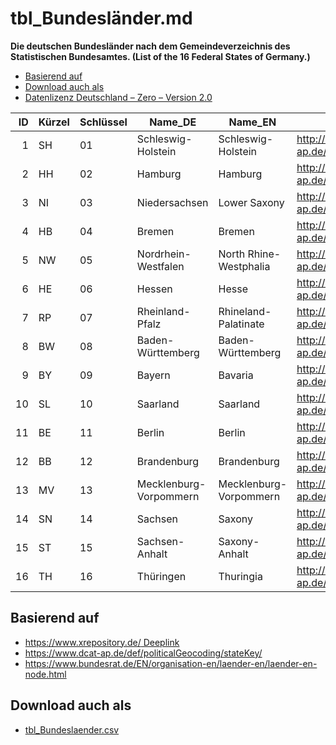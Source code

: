 # tbl_Bundesländer.md

**Die deutschen Bundesländer nach dem Gemeindeverzeichnis des Statistischen Bundesamtes. (List of the 16 Federal States of Germany.)**

- [Basierend auf](#basierend-auf)
- [Download auch als](#download-auch-als)
- [Datenlizenz Deutschland – Zero – Version 2.0](/LICENSE.md)


| ID | Kürzel | Schlüssel |Name_DE | Name_EN | URI  |
--: | -- | -- | ------------- | --------------- | ---------------------------------------------------|
| 1|SH|01|Schleswig-Holstein|Schleswig-Holstein|http://dcat-ap.de/def/politicalGeocoding/stateKey/01
| 2|HH|02|Hamburg|Hamburg|http://dcat-ap.de/def/politicalGeocoding/stateKey/02
| 3|NI|03|Niedersachsen|Lower Saxony|http://dcat-ap.de/def/politicalGeocoding/stateKey/03
| 4|HB|04|Bremen|Bremen|http://dcat-ap.de/def/politicalGeocoding/stateKey/04
| 5|NW|05|Nordrhein-Westfalen|North Rhine-Westphalia|http://dcat-ap.de/def/politicalGeocoding/stateKey/05
| 6|HE|06|Hessen|Hesse|http://dcat-ap.de/def/politicalGeocoding/stateKey/06
| 7|RP|07|Rheinland-Pfalz|Rhineland-Palatinate|http://dcat-ap.de/def/politicalGeocoding/stateKey/07
| 8|BW|08|Baden-Württemberg|Baden-Württemberg|http://dcat-ap.de/def/politicalGeocoding/stateKey/08
| 9|BY|09|Bayern|Bavaria|http://dcat-ap.de/def/politicalGeocoding/stateKey/09
| 10|SL|10|Saarland|Saarland|http://dcat-ap.de/def/politicalGeocoding/stateKey/10
| 11|BE|11|Berlin|Berlin|http://dcat-ap.de/def/politicalGeocoding/stateKey/11
| 12|BB|12|Brandenburg|Brandenburg|http://dcat-ap.de/def/politicalGeocoding/stateKey/12
| 13|MV|13|Mecklenburg-Vorpommern|Mecklenburg-Vorpommern|http://dcat-ap.de/def/politicalGeocoding/stateKey/13
| 14|SN|14|Sachsen|Saxony|http://dcat-ap.de/def/politicalGeocoding/stateKey/14
| 15|ST|15|Sachsen-Anhalt|Saxony-Anhalt|http://dcat-ap.de/def/politicalGeocoding/stateKey/15
| 16|TH|16|Thüringen|Thuringia|http://dcat-ap.de/def/politicalGeocoding/stateKey/16

## Basierend auf 
- [https://www.xrepository.de/ Deeplink](https://www.xrepository.de/details:urn:de:bund:destatis:bevoelkerungsstatistik:schluessel:bundesland)
- https://www.dcat-ap.de/def/politicalGeocoding/stateKey/
- https://www.bundesrat.de/EN/organisation-en/laender-en/laender-en-node.html

## Download auch als
- [tbl_Bundeslaender.csv](tbl_Bundeslaender.csv)

